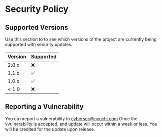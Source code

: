 # Security Policy

## Supported Versions

Use this section to to see which versions of the project are
currently being supported with security updates.

| Version | Supported          |
| ------- | ------------------ |
| 2.0.x   | :x:                |
| 1.1.x   | :white_check_mark: |
| 1.0.x   | :white_check_mark: |
| < 1.0   | :x:                |

## Reporting a Vulnerability

You ca nreport a vulnerability to cybersec@nyuchi.com
Once the vvulnerability is accepted, and update will occur within a week or less. You will be credited for the update upon release. 
